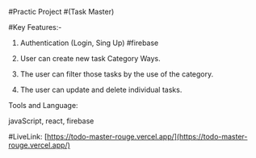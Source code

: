 #Practic Project  #(Task Master)

#Key Features:-

1. Authentication (Login, Sing Up)  #firebase

2. User can create new task Category Ways.

3. The user can filter those tasks by the use of the category.

4. The user can update and delete individual tasks.



Tools and Language:

javaScript, react, firebase



#LiveLink: [https://todo-master-rouge.vercel.app/](https://todo-master-rouge.vercel.app/)
